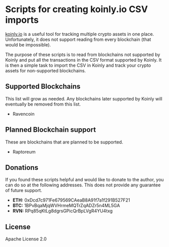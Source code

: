 # Scripts for creating koinly.io CSV imports
[koinly.io](https://koinly.io) is a useful tool for tracking multiple crypto assets in one place.  Unfortunately, it does not support reading from every blockchain (that would be impossible).

The purpose of these scripts is to read from blockchains not supported by Koinly and put all the transactions in the CSV format supported by Koinly.  It is then a simple task to import the CSV in Koinly and track your crypto assets for non-supported blockchains.

## Supported Blockchains
This list will grow as needed.  Any blockchains later supported by Koinly will eventually be removed from this list.

* Ravencoin

## Planned Blockchain support
These are blockchains that are planned to be supported.

* Raptoreum

## Donations
If you found these scripts helpful and would like to donate to the author, you can do so at the following addresses.  This does not provide any guarantee of future support.

* **ETH:** 0xDcd7c971Fe679569CAeaB8A91f7a1f291B527F21
* **BTC:** 1BPvBqaMjqWVHrmeMQTrZqADZr5n4ML5GA
* **RVN:** RPq85qKtLg8dgrsGPicQrBpLVgR4YU4txg

## License
Apache License 2.0